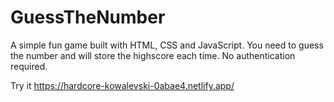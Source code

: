 # GuessTheNumber
A simple fun game built with HTML, CSS and JavaScript. You need to guess the number and will store the highscore each time. No authentication required.

Try it
https://hardcore-kowalevski-0abae4.netlify.app/
